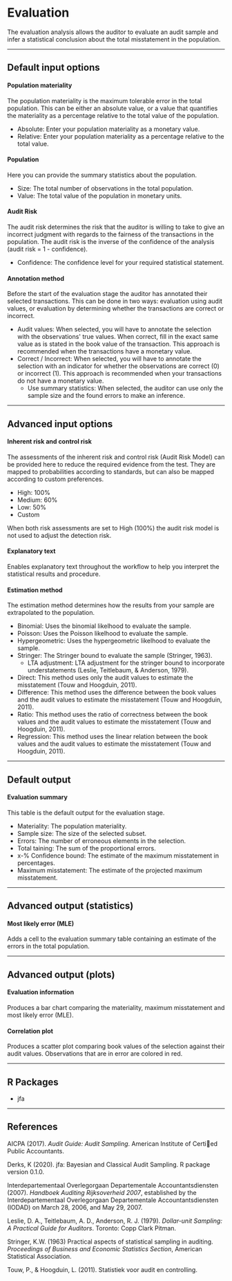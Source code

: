 Evaluation
==========================

The evaluation analysis allows the auditor to evaluate an audit sample and infer a statistical conclusion about the total misstatement in the population. 

----

Default input options
-------

#### Population materiality
The population materiality is the maximum tolerable error in the total population. This can be either an absolute value, or a value that quantifies the materiality as a percentage relative to the total value of the population.

- Absolute: Enter your population materiality as a monetary value.
- Relative: Enter your population materiality as a percentage relative to the total value.

#### Population
Here you can provide the summary statistics about the population.

- Size: The total number of observations in the total population.
- Value: The total value of the population in monetary units.

#### Audit Risk
The audit risk determines the risk that the auditor is willing to take to give an incorrect judgment with regards to the fairness of the transactions in the population. The audit risk is the inverse of the confidence of the analysis (audit risk = 1 - confidence).

- Confidence: The confidence level for your required statistical statement.

#### Annotation method
Before the start of the evaluation stage the auditor has annotated their selected transactions. This can be done in two ways: evaluation using audit values, or evaluation by determining whether the transactions are correct or incorrect.

- Audit values: When selected, you will have to annotate the selection with the observations' true values. When correct, fill in the exact same value as is stated in the book value of the transaction. This approach is recommended when the transactions have a monetary value.
- Correct / Incorrect: When selected, you will have to annotate the selection with an indicator for whether the observations are correct (0) or incorrect (1). This approach is recommended when your transactions do not have a monetary value.
    - Use summary statistics: When selected, the auditor can use only the sample size and the found errors to make an inference.

----

Advanced input options
-------

#### Inherent risk and control risk
The assessments of the inherent risk and control risk (Audit Risk Model) can be provided here to reduce the required evidence from the test. They are mapped to probabilities according to standards, but can also be mapped according to custom preferences.

- High: 100%
- Medium: 60%
- Low: 50%
- Custom

When both risk assessments are set to High (100%) the audit risk model is not used to adjust the detection risk.

#### Explanatory text
Enables explanatory text throughout the workflow to help you interpret the statistical results and procedure.

#### Estimation method
The estimation method determines how the results from your sample are extrapolated to the population.

- Binomial: Uses the binomial likelhood to evaluate the sample.
- Poisson: Uses the Poisson likelhood to evaluate the sample.
- Hypergeometric: Uses the hypergeometric likelhood to evaluate the sample.
- Stringer: The Stringer bound to evaluate the sample (Stringer, 1963).
    - LTA adjustment: LTA adjustment for the stringer bound to incorporate understatements (Leslie, Teitlebaum, & Anderson, 1979).
- Direct: This method uses only the audit values to estimate the misstatement (Touw and Hoogduin, 2011).
- Difference: This method uses the difference between the book values and the audit values to estimate the misstatement (Touw and Hoogduin, 2011).
- Ratio: This method uses the ratio of correctness between the book values and the audit values to estimate the misstatement (Touw and Hoogduin, 2011).
- Regression: This method uses the linear relation between the book values and the audit values to estimate the misstatement (Touw and Hoogduin, 2011).

----

Default output
-------

#### Evaluation summary
This table is the default output for the evaluation stage.

- Materiality: The population materiality.
- Sample size: The size of the selected subset.
- Errors: The number of erroneous elements in the selection.
- Total taining: The sum of the proportional errors.
- x-% Confidence bound: The estimate of the maximum misstatement in percentages.
- Maximum misstatement: The estimate of the projected maximum misstatement.

----

Advanced output (statistics)
-------

#### Most likely error (MLE)
Adds a cell to the evaluation summary table containing an estimate of the errors in the total population.

----


Advanced output (plots)
-------

#### Evaluation information
Produces a bar chart comparing the materiality, maximum misstatement and most likely error (MLE).

#### Correlation plot
Produces a scatter plot comparing book values of the selection against their audit values. Observations that are in error are colored in red.

----

R Packages
-------

- jfa

----

References
-------

AICPA (2017). <i>Audit Guide: Audit Sampling</i>. American Institute of Certied Public Accountants.

Derks, K (2020). jfa: Bayesian and Classical Audit Sampling. R package version 0.1.0.

Interdepartementaal Overlegorgaan Departementale Accountantsdiensten (2007). <i>Handboek Auditing Rijksoverheid 2007</i>, established by the Interdepartementaal Overlegorgaan Departementale Accountantsdiensten (IODAD) on March 28, 2006, and May 29, 2007.

Leslie, D. A., Teitlebaum, A. D., Anderson, R. J. (1979). <i>Dollar-unit Sampling: A Practical Guide for Auditors</i>. Toronto: Copp Clark Pitman.

Stringer, K.W. (1963) Practical aspects of statistical sampling in auditing. <i>Proceedings of Business and Economic Statistics Section</i>, American Statistical Association.

Touw, P., & Hoogduin, L. (2011). Statistiek voor audit en controlling.